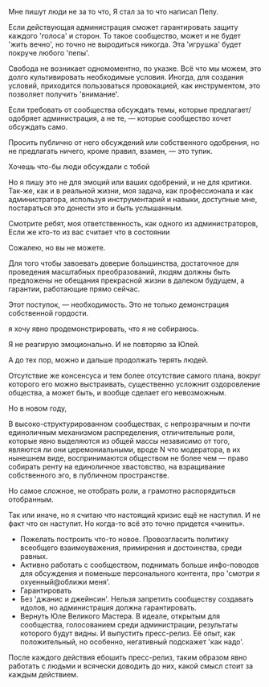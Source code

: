 Мне пишут люди не за то что,
Я стал за то что написал Пепу.

Если действующая администрация сможет гарантировать защиту каждого 'голоса' и сторон. То такое сообщество, может и не будет 'жить вечно', но точно не выродиться никогда. Эта 'игрушка' будет покруче любого 'пепы'.

Свобода не возникает одномоментно, по указке. Всё что мы можем, это долго культивировать необходимые условия. Иногда, для создания условий, приходится пользоваться провокацией, как инструментом, это позволяет получить 'внимание'.

Если требовать от сообщества обсуждать темы, которые предлагает/одобряет администрация, а не те, — которые сообщество хочет обсуждать само.

Просить публично от него обсуждений или собственного одобрения, но не предлагать ничего, кроме правил, взамен, — это тупик.

Хочешь что-бы люди обсуждали с тобой 

Но я пишу это не для эмоций или ваших одобрений, и не для критики.
Так-же, как и в реальной жизни, моя задача, как профессионала и как администратора, используя инструментарий и навыки, доступные мне, постараться это донести это и быть услышанным.

Смотрите ребят, моя ответственность, как одного из администраторов, 
Если же кто-то из вас считает что в состоянии

Сожалею, но вы не можете.

Для того чтобы завоевать доверие большинства, достаточное для проведения масштабных преобразований, людям должны быть предложены не обещания прекрасной жизни в далеком будущем, а гарантии, работающие прямо сейчас.


Этот поступок, — необходимость.
Это не только демонстрация собственной гордости.

я хочу явно продемонстрировать, что я не собираюсь.

Я не реагирую эмоционально.
И не повторяю за Юлей.

А до тех пор, можно и дальше продолжать терять людей.

Отсутствие же консенсуса и тем более отсутствие самого плана, вокруг которого его можно выстраивать, существенно усложнит оздоровление общества, а может быть, и вообще сделает его невозможным.

Но в новом году, 

В высоко-структурированном сообществах, с непрозрачным и почти единоличным механизмом распределения, отличительные роли, которые явно выделяются из общей массы независимо от того, являются ли они церемониальными, вроде N что модератора, в их нынешнем виде, воспринимаются обществом не более чем — право собирать ренту на единоличное хвастовство, на взращивание собственного эго, в публичном пространстве.

Но самое сложное, не отобрать роли, а грамотно распорядиться отобранным.

Так или иначе, но я считаю что настоящий кризис ещё не наступил. И не факт что он наступит. Но когда-то всё это точно придется «чинить».

+ Пожелать построить что-то новое. Провозгласить политику всеобщего взаимоуважения, примирения и достоинства, среди равных.
+ Активно работать с сообществом, поднимать больше инфо-поводов для обсуждения и поменьше персонального контента, про 'смотри я охуенный@оближи меня'.
+ Гарантировать  
+  Без 'джанис и джейнсин'. Нельзя запретить сообществу создавать идолов, но администрация должна гарантировать.
+ Вернуть Юле Великого Мастера. В идеале, открытым для сообщества, голосованием среди администрации, результаты которого будут видны. И выпустить пресс-релиз. Её опыт, как положительный, но особенно, негативный подскажет 'как надо'.

После каждого действия ебошить пресс-релиз, таким образом явно работать с людьми и всячески доводить до них, какой смысл стоит за каждым действием.